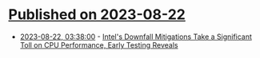 # [Published on 2023-08-22](index.md)

* [2023-08-22, 03:38:00](https://soylentnews.org/article.pl?sid=23/08/21/1231239&from=rss) - [Intel's Downfall Mitigations Take a Significant Toll on CPU Performance, Early Testing Reveals](https://soylentnews.org/article.pl?sid=23/08/21/1231239&from=rss)
